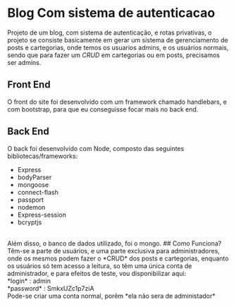 # Blog Com sistema de autenticacao
 Projeto de um blog, com sistema de autenticação, e rotas privativas, o projeto se consiste basicamente
 em gerar um sistema de gerenciamento de posts e cartegorias, onde temos os usuarios admins, e os
 usuários normais, sendo que para fazer um *CRUD* em cartegorias ou em posts, precisamos ser
 admins.

 ## Front End
 O front do site foi desenvolvido com um framework chamado handlebars, e com bootstrap, para que
 eu conseguisse focar mais no back end.

 ## Back End
 O back foi desenvolvido com Node, composto das seguintes bibliotecas/frameworks:
  * Express
  * bodyParser
  * mongoose
  * connect-flash
  * passport
  * nodemon
  * Express-session
  * bcryptjs
  <br/>
Além disso, o banco de dados utilizado, foi o mongo.
## Como Funciona?
Têm-se a parte de usuários, e uma parte exclusiva para administradores, onde os mesmos podem
fazer o *CRUD* dos posts e cartegorias, enquanto os usuários só tem acesso a leitura, so têm
uma única conta de administrador, e para efeitos de teste, vou disponibilizar aqui:
<br/>
*login* : admin
<br/>
*password* : SmkxUZc1p7ziA
<br/>
Pode-se criar uma conta normal, porêm *ela não sera de administador*

